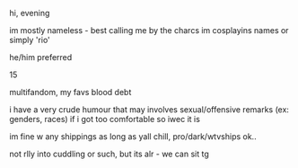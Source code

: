 hi, evening

im mostly nameless - best calling me by the charcs im cosplayins names or simply 'rio'

he/him preferred

15

multifandom, my favs blood debt

i have a very crude humour that may involves sexual/offensive remarks (ex: genders, races) if i got too comfortable so iwec it is

im fine w any shippings as long as yall chill, pro/dark/wtvships ok..

not rlly into cuddling or such, but its alr - we can sit tg
